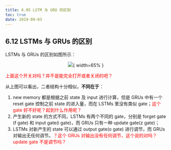 ```yaml
---
title: 6.05 LSTM 与 GRU 的区别
toc: true
date: 2019-09-03
---
```


## 6.12 LSTMs 与 GRUs 的区别

LSTMs 与 GRUs 的区别如图所示：

<center>

![](http://images.iterate.site/blog/image/20190722/FCe1Me8dLstj.png?imageslim){ width=65% }

</center>

<span style="color:red;">上面这个开关对吗？并不是能完全打开或者关闭的吧？</span>


从上图可以看出，二者结构十分相似，**不同在于**：

1. new memory 都是根据之前 state 及 input 进行计算，但是 GRUs 中有一个 reset gate 控制之前 state 的进入量，而在 LSTMs 里没有类似 gate；<span style="color:red;">这个 gate 好不好呢？起到什么作用呢？</span>
2. 产生新的 state 的方式不同，LSTMs 有两个不同的 gate，分别是 forget gate (f gate) 和 input gate(i gate)，而 GRUs 只有一种 update gate(z gate)；
3. LSTMs 对新产生的 state 可以通过 output gate(o gate) 进行调节，而 GRUs 对输出无任何调节。<span style="color:red;">？这个 GRUs 对输出没有任何调节，这个说的对吗？update gate 不是调节吗？</span>
